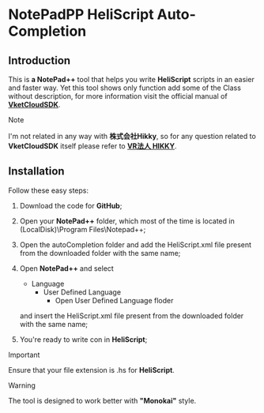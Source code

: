 # NotePadPP HeliScript Auto-Completion

## Introduction
This is **a NotePad++** tool that helps you 
write **HeliScript** scripts in an easier and faster way.
Yet this tool shows only function add some of the Class
without description, for more information visit the official manual
of **[VketCloudSDK](https://vrhikky.github.io/VketCloudSDK_Documents/latest/en/hs/hs_overview.html)**.

> [!NOTE]
> I'm not related in any way with **株式会社Hikky**, so for any question related
to **VketCloudSDK** itself please refer to **[VR法人 HIKKY](https://hikky.co.jp/)**.

## Installation
Follow these easy steps:
1. Download the code for **GitHub**;
2. Open your **NotePad++** folder, which most of the time is located in (LocalDisk)\Program Files\Notepad++;
3. Open the autoCompletion folder and add the HeliScript.xml file present from the downloaded folder with the same name;
4. Open **NotePad++** and select
	- Language
		- User Defined Language
			- Open User Defined Language floder

   and insert the HeliScript.xml file present from the downloaded folder with the same name;
5. You're ready to write con in **HeliScript**;

> [!IMPORTANT]
> Ensure that your file extension is .hs for **HeliScript**.

> [!WARNING]
> The tool is designed to work better with **"Monokai"** style.

